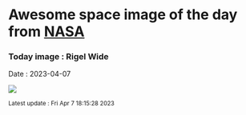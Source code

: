 
# Awesome space image of the day from [NASA](https://api.nasa.gov/)

### Today image : Rigel Wide
Date : 2023-04-07

![](https://apod.nasa.gov/apod/image/2304/Rigel_wide1200.jpg)

<small>Latest update : Fri Apr  7 18:15:28 2023</small>
        